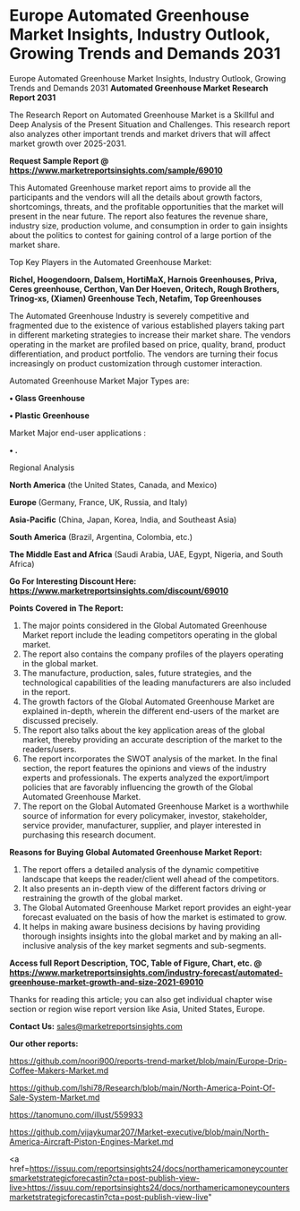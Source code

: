 # Europe Automated Greenhouse Market Insights, Industry Outlook, Growing Trends and Demands 2031
 Europe Automated Greenhouse Market Insights, Industry Outlook, Growing Trends and Demands 2031
<strong>Automated Greenhouse Market Research Report 2031</strong>

The Research Report on Automated Greenhouse Market is a Skillful and Deep Analysis of the Present Situation and Challenges. This research report also analyzes other important trends and market drivers that will affect market growth over 2025-2031.

<strong>Request Sample Report @ <a href=https://www.marketreportsinsights.com/sample/69010>https://www.marketreportsinsights.com/sample/69010</a></strong>

This Automated Greenhouse market report aims to provide all the participants and the vendors will all the details about growth factors, shortcomings, threats, and the profitable opportunities that the market will present in the near future. The report also features the revenue share, industry size, production volume, and consumption in order to gain insights about the politics to contest for gaining control of a large portion of the market share.

Top Key Players in the Automated Greenhouse Market:

<strong>Richel, Hoogendoorn, Dalsem, HortiMaX, Harnois Greenhouses, Priva, Ceres greenhouse, Certhon, Van Der Hoeven, Oritech, Rough Brothers, Trinog-xs, (Xiamen) Greenhouse Tech, Netafim, Top Greenhouses</strong>

The Automated Greenhouse Industry is severely competitive and fragmented due to the existence of various established players taking part in different marketing strategies to increase their market share. The vendors operating in the market are profiled based on price, quality, brand, product differentiation, and product portfolio. The vendors are turning their focus increasingly on product customization through customer interaction.

Automated Greenhouse Market Major Types are:

<strong>• Glass Greenhouse

• Plastic Greenhouse</strong>

Market Major end-user applications :

<strong>• .</strong>

Regional Analysis

</u><strong><b>North America</b></strong> (the United States, Canada, and Mexico)

<strong><b>Europe </b></strong>(Germany, France, UK, Russia, and Italy)

<strong><b>Asia-Pacific</b></strong> (China, Japan, Korea, India, and Southeast Asia)

<strong><b>South America</b></strong> (Brazil, Argentina, Colombia, etc.)

<strong><b>The Middle East and Africa</b></strong> (Saudi Arabia, UAE, Egypt, Nigeria, and South Africa)

<strong>Go For Interesting Discount Here: <a href=https://www.marketreportsinsights.com/discount/69010>https://www.marketreportsinsights.com/discount/69010</a></strong>

<strong>Points Covered in The Report:</strong>
<ol>
  <li>The major points considered in the Global Automated Greenhouse Market report include the leading competitors operating in the global market.</li>
  <li>The report also contains the company profiles of the players operating in the global market.</li>
  <li>The manufacture, production, sales, future strategies, and the technological capabilities of the leading manufacturers are also included in the report.</li>
  <li>The growth factors of the Global Automated Greenhouse Market are explained in-depth, wherein the different end-users of the market are discussed precisely.</li>
  <li>The report also talks about the key application areas of the global market, thereby providing an accurate description of the market to the readers/users.</li>
  <li>The report incorporates the SWOT analysis of the market. In the final section, the report features the opinions and views of the industry experts and professionals. The experts analyzed the export/import policies that are favorably influencing the growth of the Global Automated Greenhouse Market.</li>
  <li>The report on the Global Automated Greenhouse Market is a worthwhile source of information for every policymaker, investor, stakeholder, service provider, manufacturer, supplier, and player interested in purchasing this research document.</li>
</ol>
<strong>Reasons for Buying Global Automated Greenhouse Market Report:</strong>

<ol>
  <li>The report offers a detailed analysis of the dynamic competitive landscape that keeps the reader/client well ahead of the competitors.</li>
  <li>It also presents an in-depth view of the different factors driving or restraining the growth of the global market.</li>
  <li>The Global Automated Greenhouse Market report provides an eight-year forecast evaluated on the basis of how the market is estimated to grow.</li>
  <li>It helps in making aware business decisions by having providing thorough insights insights into the global market and by making an all-inclusive analysis of the key market segments and sub-segments.</li>
</ol>
<strong>Access full Report Description, TOC, Table of Figure, Chart, etc. @ <a href=https://www.marketreportsinsights.com/industry-forecast/automated-greenhouse-market-growth-and-size-2021-69010>https://www.marketreportsinsights.com/industry-forecast/automated-greenhouse-market-growth-and-size-2021-69010</a></strong>


Thanks for reading this article; you can also get individual chapter wise section or region wise report version like Asia, United States, Europe.

<strong>Contact Us:</strong>
sales@marketreportsinsights.com

<strong>Our other reports:</strong>

<a href=https://github.com/noori900/reports-trend-market/blob/main/Europe-Drip-Coffee-Makers-Market.md>https://github.com/noori900/reports-trend-market/blob/main/Europe-Drip-Coffee-Makers-Market.md</a>

<a href=https://github.com/Ishi78/Research/blob/main/North-America-Point-Of-Sale-System-Market.md>https://github.com/Ishi78/Research/blob/main/North-America-Point-Of-Sale-System-Market.md</a>

<a href=https://tanomuno.com/illust/559933>https://tanomuno.com/illust/559933</a>

<a href=https://github.com/vijaykumar207/Market-executive/blob/main/North-America-Aircraft-Piston-Engines-Market.md>https://github.com/vijaykumar207/Market-executive/blob/main/North-America-Aircraft-Piston-Engines-Market.md</a>

<a href=https://issuu.com/reportsinsights24/docs/northamericamoneycountersmarketstrategicforecastin?cta=post-publish-view-live>https://issuu.com/reportsinsights24/docs/northamericamoneycountersmarketstrategicforecastin?cta=post-publish-view-live</a>"
